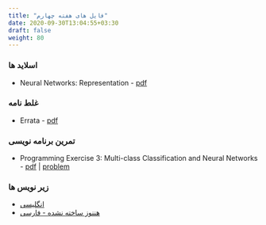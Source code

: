 ```yaml
---
title: "فایل های هفته چهارم"
date: 2020-09-30T13:04:55+03:30
draft: false
weight: 80
---
```


### اسلاید ها
- Neural Networks: Representation - [pdf](../files/Lecture8.pdf)

### غلط نامه
- Errata - [pdf](../files/errata.pdf)

### تمرین برنامه نویسی
- Programming Exercise 3: Multi-class Classification and Neural Networks - [pdf](../files/ex3.pdf) | [problem](../files/machine-learning-ex3.zip)
  

### زیر نویس ها
- [انگلیسی](../files/WEEK4-English-Subtitle.zip)
- [ هننوز ساخته نشده - فارسی]()